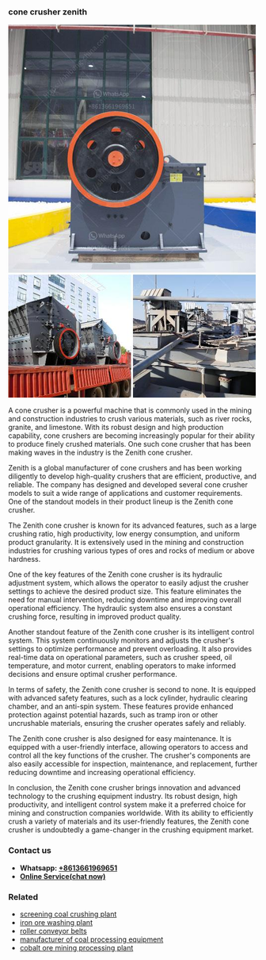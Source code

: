 <h3>cone crusher zenith</h3><img src='1704951592.jpg' alt=''><p>A cone crusher is a powerful machine that is commonly used in the mining and construction industries to crush various materials, such as river rocks, granite, and limestone. With its robust design and high production capability, cone crushers are becoming increasingly popular for their ability to produce finely crushed materials. One such cone crusher that has been making waves in the industry is the Zenith cone crusher.</p><p>Zenith is a global manufacturer of cone crushers and has been working diligently to develop high-quality crushers that are efficient, productive, and reliable. The company has designed and developed several cone crusher models to suit a wide range of applications and customer requirements. One of the standout models in their product lineup is the Zenith cone crusher.</p><p>The Zenith cone crusher is known for its advanced features, such as a large crushing ratio, high productivity, low energy consumption, and uniform product granularity. It is extensively used in the mining and construction industries for crushing various types of ores and rocks of medium or above hardness.</p><p>One of the key features of the Zenith cone crusher is its hydraulic adjustment system, which allows the operator to easily adjust the crusher settings to achieve the desired product size. This feature eliminates the need for manual intervention, reducing downtime and improving overall operational efficiency. The hydraulic system also ensures a constant crushing force, resulting in improved product quality.</p><p>Another standout feature of the Zenith cone crusher is its intelligent control system. This system continuously monitors and adjusts the crusher's settings to optimize performance and prevent overloading. It also provides real-time data on operational parameters, such as crusher speed, oil temperature, and motor current, enabling operators to make informed decisions and ensure optimal crusher performance.</p><p>In terms of safety, the Zenith cone crusher is second to none. It is equipped with advanced safety features, such as a lock cylinder, hydraulic clearing chamber, and an anti-spin system. These features provide enhanced protection against potential hazards, such as tramp iron or other uncrushable materials, ensuring the crusher operates safely and reliably.</p><p>The Zenith cone crusher is also designed for easy maintenance. It is equipped with a user-friendly interface, allowing operators to access and control all the key functions of the crusher. The crusher's components are also easily accessible for inspection, maintenance, and replacement, further reducing downtime and increasing operational efficiency.</p><p>In conclusion, the Zenith cone crusher brings innovation and advanced technology to the crushing equipment industry. Its robust design, high productivity, and intelligent control system make it a preferred choice for mining and construction companies worldwide. With its ability to efficiently crush a variety of materials and its user-friendly features, the Zenith cone crusher is undoubtedly a game-changer in the crushing equipment market.</p><h3>Contact us</h3><ul><li><strong>Whatsapp:&nbsp;<a href="https://wa.me/8613661969651">+8613661969651</a></strong></li><li><a href="https://swt.shibang-china.com/?git&amp;zhl&amp;cone crusher zenith"><strong>Online Service(chat now)</strong></a></li></ul><h3>Related</h3><ul><li><a href='screening coal crushing plant.md'>screening coal crushing plant</a></li><li><a href='iron ore washing plant.md'>iron ore washing plant</a></li><li><a href='roller conveyor belts.md'>roller conveyor belts</a></li><li><a href='manufacturer of coal processing equipment.md'>manufacturer of coal processing equipment</a></li><li><a href='cobalt ore mining processing plant.md'>cobalt ore mining processing plant</a></li></ul>